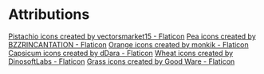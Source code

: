 # Attributions

<a href="https://www.flaticon.com/free-icons/pistachio" title="pistachio icons">Pistachio icons created by vectorsmarket15 - Flaticon</a>
<a href="https://www.flaticon.com/free-icons/pea" title="pea icons">Pea icons created by BZZRINCANTATION - Flaticon</a>
<a href="https://www.flaticon.com/free-icons/orange" title="orange icons">Orange icons created by monkik - Flaticon</a>
<a href="https://www.flaticon.com/free-icons/capsicum" title="Capsicum icons">Capsicum icons created by dDara - Flaticon</a>
<a href="https://www.flaticon.com/free-icons/wheat" title="wheat icons">Wheat icons created by DinosoftLabs - Flaticon</a>
<a href="https://www.flaticon.com/free-icons/grass" title="grass icons">Grass icons created by Good Ware - Flaticon</a>
